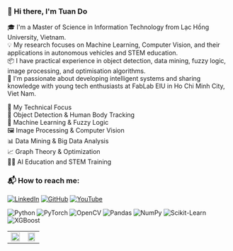 ### 👋 Hi there, I'm Tuan Do
🎓 I'm a Master of Science in Information Technology from Lạc Hồng University, Vietnam.<br>
💡 My research focuses on Machine Learning, Computer Vision, and their applications in autonomous vehicles and STEM education.<br>
📦 I have practical experience in object detection, data mining, fuzzy logic, image processing, and optimisation algorithms.<br>
🌱 I'm passionate about developing intelligent systems and sharing knowledge with young tech enthusiasts at FabLab EIU in Ho Chi Minh City, Viet Nam.<br>

🔬 My Technical Focus<br>
🤖 Object Detection & Human Body Tracking<br>
🧠 Machine Learning & Fuzzy Logic<br>
🖼️ Image Processing & Computer Vision<br>
📊 Data Mining & Big Data Analysis<br>
📈 Graph Theory & Optimization<br>
👨‍🏫 AI Education and STEM Training<br>

### 📬 How to reach me:<br>

[![LinkedIn](https://img.shields.io/badge/LinkedIn-blue?logo=linkedin)](#t)
[![GitHub](https://img.shields.io/badge/GitHub-000?logo=github)](https://github.com/DoNguyenAnhTuan)
[![YouTube](https://img.shields.io/badge/YouTube-red?logo=youtube)](https://www.youtube.com/@onguyenanhtuan343)


![Python](https://img.shields.io/badge/Python-3776AB?style=for-the-badge&logo=python&logoColor=white)
![PyTorch](https://img.shields.io/badge/PyTorch-EE4C2C?style=for-the-badge&logo=pytorch&logoColor=white)
![OpenCV](https://img.shields.io/badge/OpenCV-5C3EE8?style=for-the-badge&logo=opencv&logoColor=white)
![Pandas](https://img.shields.io/badge/Pandas-150458?style=for-the-badge&logo=pandas&logoColor=white)
![NumPy](https://img.shields.io/badge/NumPy-013243?style=for-the-badge&logo=numpy&logoColor=white)
![Scikit-Learn](https://img.shields.io/badge/scikit--learn-F7931E?style=for-the-badge&logo=scikitlearn&logoColor=white)
![XGBoost](https://img.shields.io/badge/XGBoost-AA4466?style=for-the-badge)

<table>
  <tr>
    <td align="center" width="50%">
      <img src="https://github-readme-stats.vercel.app/api/top-langs/?username=DoNguyenAnhTuan&layout=compact&langs_count=8&theme=default" width="100%" />
    </td>
    <td align="center" width="50%">
      <img src="https://github-readme-stats.vercel.app/api?username=DoNguyenAnhTuan&show_icons=true&theme=default&count_private=true" width="90%"/>
    </td>
  </tr>
</table>
